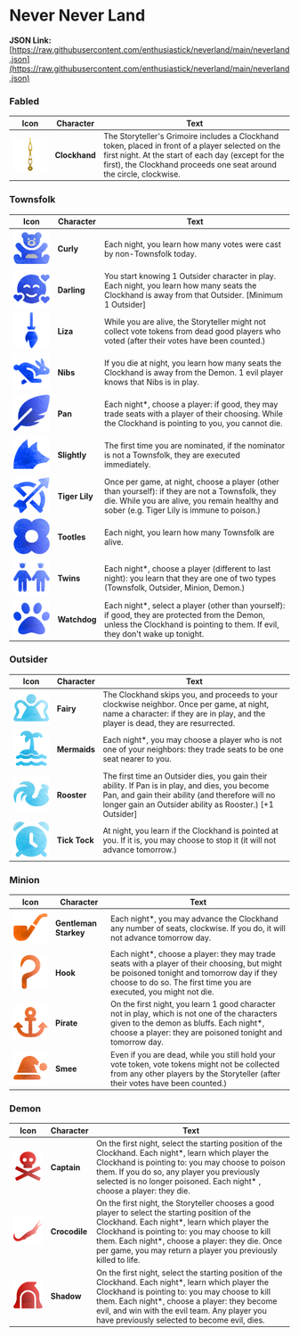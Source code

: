 # Never Never Land

**JSON Link:** [https://raw.githubusercontent.com/enthusiastick/neverland/main/neverland.json](https://raw.githubusercontent.com/enthusiastick/neverland/main/neverland.json)

### Fabled

Icon | Character | Text
--- | --- | ---
![Clockhand](https://raw.githubusercontent.com/enthusiastick/neverland/main/assets/scaled/clockhand.png) | **Clockhand** | The Storyteller's Grimoire includes a Clockhand token, placed in front of a player selected on the first night. At the start of each day (except for the first), the Clockhand proceeds one seat around the circle, clockwise.

### Townsfolk

Icon | Character | Text
--- | --- | ---
![Curly](https://raw.githubusercontent.com/enthusiastick/neverland/main/assets/scaled/curly.png) | **Curly** | Each night, you learn how many votes were cast by non-Townsfolk today.
![Darling](https://raw.githubusercontent.com/enthusiastick/neverland/main/assets/scaled/darling.png) | **Darling** | You start knowing 1 Outsider character in play. Each night, you learn how many seats the Clockhand is away from that Outsider. [Minimum 1 Outsider]
![Liza](https://raw.githubusercontent.com/enthusiastick/neverland/main/assets/scaled/liza.png) | **Liza** | While you are alive, the Storyteller might not collect vote tokens from dead good players who voted (after their votes have been counted.)
![Nibs](https://raw.githubusercontent.com/enthusiastick/neverland/main/assets/scaled/nibs.png) | **Nibs** | If you die at night, you learn how many seats the Clockhand is away from the Demon. 1 evil player knows that Nibs is in play.
![Pan](https://raw.githubusercontent.com/enthusiastick/neverland/main/assets/scaled/pan.png) | **Pan** | Each night*, choose a player: if good, they may trade seats with a player of their choosing. While the Clockhand is pointing to you, you cannot die.
![Slightly](https://raw.githubusercontent.com/enthusiastick/neverland/main/assets/scaled/slightly.png) | **Slightly** | The first time you are nominated, if the nominator is not a Townsfolk, they are executed immediately.
![Tiger Lily](https://raw.githubusercontent.com/enthusiastick/neverland/main/assets/scaled/tigerlily.png) | **Tiger Lily** | Once per game, at night, choose a player (other than yourself): if they are not a Townsfolk, they die. While you are alive, you remain healthy and sober (e.g. Tiger Lily is immune to poison.)
![Tootles](https://raw.githubusercontent.com/enthusiastick/neverland/main/assets/scaled/tootles.png) | **Tootles** | Each night, you learn how many Townsfolk are alive.
![Twins](https://raw.githubusercontent.com/enthusiastick/neverland/main/assets/scaled/twins.png) | **Twins** | Each night*, choose a player (different to last night): you learn that they are one of two types (Townsfolk, Outsider, Minion, Demon.)
![Watchdog](https://raw.githubusercontent.com/enthusiastick/neverland/main/assets/scaled/watchdog.png) | **Watchdog** | Each night*, select a player (other than yourself): if good, they are protected from the Demon, unless the Clockhand is pointing to them. If evil, they don't wake up tonight.

### Outsider

Icon | Character | Text
--- | --- | ---
![Fairy](https://raw.githubusercontent.com/enthusiastick/neverland/main/assets/scaled/fairy.png) | **Fairy** | The Clockhand skips you, and proceeds to your clockwise neighbor. Once per game, at night, name a character: if they are in play, and the player is dead, they are resurrected.
![Mermaids](https://raw.githubusercontent.com/enthusiastick/neverland/main/assets/scaled/mermaids.png) | **Mermaids** | Each night*, you may choose a player who is not one of your neighbors: they trade seats to be one seat nearer to you.
![Rooster](https://raw.githubusercontent.com/enthusiastick/neverland/main/assets/scaled/rooster.png) | **Rooster** | The first time an Outsider dies, you gain their ability. If Pan is in play, and dies, you become Pan, and gain their ability (and therefore will no longer gain an Outsider ability as Rooster.) [+1 Outsider]
![Tick Tock](https://raw.githubusercontent.com/enthusiastick/neverland/main/assets/scaled/ticktock.png) | **Tick Tock** | At night, you learn if the Clockhand is pointed at you. If it is, you may choose to stop it (it will not advance tomorrow.)

### Minion

Icon | Character | Text
--- | --- | ---
![Gentleman Starkey](https://raw.githubusercontent.com/enthusiastick/neverland/main/assets/scaled/starkey.png) | **Gentleman Starkey** | Each night*, you may advance the Clockhand any number of seats, clockwise. If you do, it will not advance tomorrow day.
![Hook](https://raw.githubusercontent.com/enthusiastick/neverland/main/assets/scaled/hook.png) | **Hook** | Each night*, choose a player: they may trade seats with a player of their choosing, but might be poisoned tonight and tomorrow day if they choose to do so. The first time you are executed, you might not die.
![Pirate](https://raw.githubusercontent.com/enthusiastick/neverland/main/assets/scaled/pirate.png) | **Pirate** | On the first night, you learn 1 good character not in play, which is not one of the characters given to the demon as bluffs. Each night*, choose a player: they are poisoned tonight and tomorrow day.
![Smee](https://raw.githubusercontent.com/enthusiastick/neverland/main/assets/scaled/smee.png) | **Smee** | Even if you are dead, while you still hold your vote token, vote tokens might not be collected from any other players by the Storyteller (after their votes have been counted.)

### Demon

Icon | Character | Text
--- | --- | ---
![Captain](https://raw.githubusercontent.com/enthusiastick/neverland/main/assets/scaled/captain.png) | **Captain** | On the first night, select the starting position of the Clockhand. Each night*, learn which player the Clockhand is pointing to: you may choose to poison them. If you do so, any player you previously selected is no longer poisoned. Each night\* , choose a player: they die.
![Crocodile](https://raw.githubusercontent.com/enthusiastick/neverland/main/assets/scaled/crocodile.png) | **Crocodile** | On the first night, the Storyteller chooses a good player to select the starting position of the Clockhand. Each night*, learn which player the Clockhand is pointing to: you may choose to kill them. Each night*, choose a player: they die. Once per game, you may return a player you previously killed to life.
![Shadow](https://raw.githubusercontent.com/enthusiastick/neverland/main/assets/scaled/shadow.png) | **Shadow** | On the first night, select the starting position of the Clockhand. Each night*, learn which player the Clockhand is pointing to: you may choose to kill them. Each night\*, choose a player: they become evil, and win with the evil team. Any player you have previously selected to become evil, dies.
